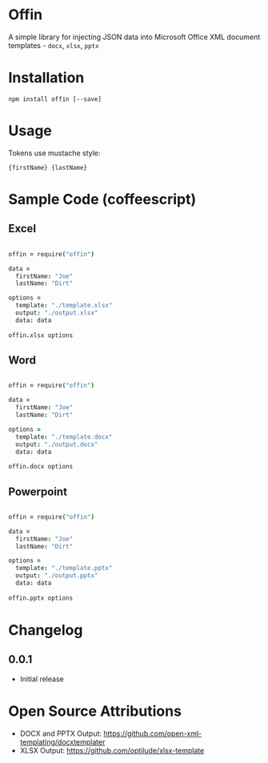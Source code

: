 # Offin

A simple library for injecting JSON data into Microsoft Office XML document templates - `docx`, `xlsx`, `pptx`



# Installation

`npm install offin [--save]`


# Usage

Tokens use mustache style:

```
{firstName} {lastName}
```


# Sample Code (coffeescript)

## Excel

```coffeescript

offin = require("offin")

data =
  firstName: "Joe"
  lastName: "Dirt"

options =
  template: "./template.xlsx"
  output: "./output.xlsx"
  data: data
  
offin.xlsx options 

```

## Word

```coffeescript

offin = require("offin")

data =
  firstName: "Joe"
  lastName: "Dirt"

options =
  template: "./template.docx"
  output: "./output.docx"
  data: data
  
offin.docx options 

```

## Powerpoint

```coffeescript

offin = require("offin")

data =
  firstName: "Joe"
  lastName: "Dirt"

options =
  template: "./template.pptx"
  output: "./output.pptx"
  data: data
  
offin.pptx options 

```




# Changelog



## 0.0.1

* Initial release



# Open Source Attributions

* DOCX and PPTX Output: https://github.com/open-xml-templating/docxtemplater
* XLSX Output: https://github.com/optilude/xlsx-template